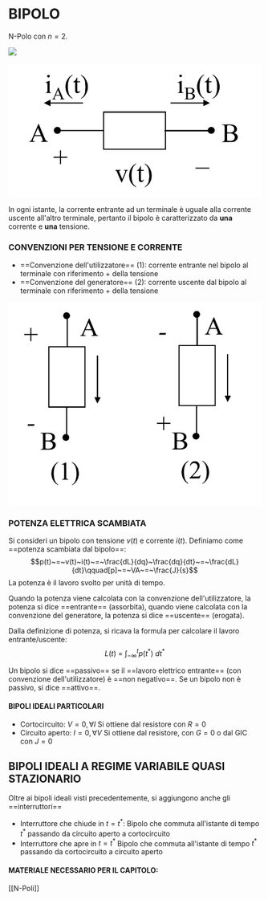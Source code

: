 # BIPOLO

N-Polo con $n = 2$.

![](N-Poli)

![BIPOLO|500](Images/Bipolo_1.png)

In ogni istante, la corrente entrante ad un terminale è uguale alla corrente uscente all'altro terminale, pertanto il bipolo è caratterizzato da __una__ corrente e __una__ tensione.

### CONVENZIONI PER TENSIONE E CORRENTE
- ==Convenzione dell'utilizzatore== (1): corrente entrante nel bipolo al terminale con riferimento $+$ della tensione
- ==Convenzione del generatore== (2): corrente uscente dal bipolo al terminale con riferimento $+$ della tensione

![CONVENZIONI BIPOLO|500](Images/Bipolo_2.png)

### POTENZA ELETTRICA SCAMBIATA
Si consideri un bipolo con tensione $v(t)$ e corrente $i(t)$.
Definiamo come ==potenza scambiata dal bipolo==:
$$p(t)~=~v(t)~i(t)~=~\frac{dL}{dq}~\frac{dq}{dt}~=~\frac{dL}{dt}\qquad[p]~=~VA~=~\frac{J}{s}$$
La potenza è il lavoro svolto per unità di tempo.

Quando la potenza viene calcolata con la convenzione dell'utilizzatore, la potenza si dice ==entrante== (assorbita), quando viene calcolata con la convenzione del generatore, la potenza si dice ==uscente== (erogata).

Dalla definizione di potenza, si ricava la formula per calcolare il lavoro entrante/uscente:
$$L(t)~=~\int_{-\infty}^t{p(t^*)~dt^*}$$

Un bipolo si dice ==passivo== se il ==lavoro elettrico entrante== (con convenzione dell'utilizzatore) è ==non negativo==.
Se un bipolo non è passivo, si dice ==attivo==.

#### BIPOLI IDEALI PARTICOLARI
- Cortocircuito: $V=0,\forall I$
	Si ottiene dal resistore con $R=0$
- Circuito aperto: $I=0,\forall V$
	Si ottiene dal resistore, con $G=0$ o dal GIC con $J=0$

## BIPOLI IDEALI A REGIME VARIABILE QUASI STAZIONARIO
Oltre ai bipoli ideali visti precedentemente, si aggiungono anche gli ==interruttori==
- Interruttore che chiude in $t=t^*$:
	Bipolo che commuta all'istante di tempo $t^*$ passando da circuito aperto a cortocircuito
- Interruttore che apre in $t=t^*$
	Bipolo che commuta all'istante di tempo $t^*$ passando da cortocircuito a circuito aperto

#### MATERIALE NECESSARIO PER IL CAPITOLO:
[[N-Poli]]